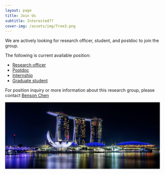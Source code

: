 ```yaml
---
layout: page
title: Join Us
subtitle: Interested??
cover-img: /assets/img/Tree3.png
---
```


We are actively looking for research officer, student, and postdoc to join the group.

The following is current available position:
- [Research officer](https://careers.a-star.edu.sg/JobDetails.aspx?ID=jljc0PepikUCHh1JmCzzMA%3d%3d)
- [Postdoc](https://snas.org.sg/aseanfellowship)
- [Internship](https://www.a-star.edu.sg/Scholarships/for-undergraduate-studies/singapore-international-pre-graduate-award-sipga)
- [Graduate student](https://www.a-star.edu.sg/Scholarships/for-graduate-studies/singapore-international-graduate-award-singa)

For position inquiry or more information about this research group, please contact [Benson Chen](mailto:benson_chen@gis.a-star.edu.sg)

![Image of bay](/assets/img/marina_bay2.png)
